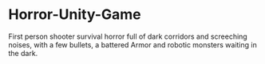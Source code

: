 # Horror-Unity-Game
First person shooter survival horror full of dark corridors and screeching noises, with a few bullets, a battered Armor and robotic monsters waiting in the dark.
